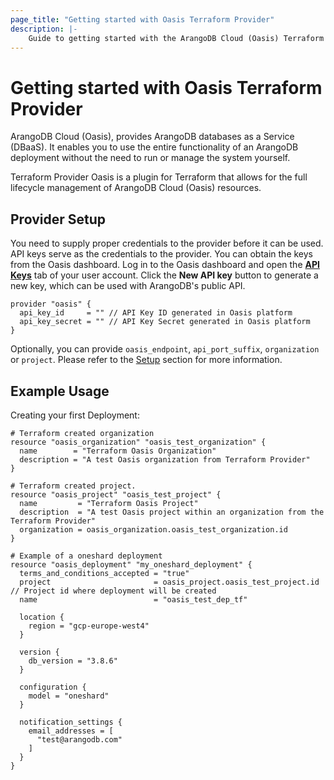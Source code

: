 ```yaml
---
page_title: "Getting started with Oasis Terraform Provider"
description: |-
    Guide to getting started with the ArangoDB Cloud (Oasis) Terraform Provider
---
```


# Getting started with Oasis Terraform Provider
ArangoDB Cloud (Oasis), provides ArangoDB databases as a Service (DBaaS). It enables you to use the entire functionality of an ArangoDB deployment without the need to run or manage the system yourself.

Terraform Provider Oasis is a plugin for Terraform that allows for the full lifecycle management of ArangoDB Cloud (Oasis) resources.

## Provider Setup


You need to supply proper credentials to the provider before it can be used. API keys serve as the credentials to the provider. You can obtain the keys from the Oasis dashboard.
Log in to the Oasis dashboard and open the [**API Keys**](https://cloud.arangodb.com/dashboard/user/api-keys) tab of your user account. Click the **New API key** button to generate a new key, which can be used with ArangoDB's public API.

```hcl
provider "oasis" {
  api_key_id     = "" // API Key ID generated in Oasis platform
  api_key_secret = "" // API Key Secret generated in Oasis platform
}
```
Optionally, you can provide `oasis_endpoint`, `api_port_suffix`, `organization` or `project`.  Please refer to the [Setup](setup.md) section for more information.

## Example Usage

Creating your first Deployment:

```hcl
# Terraform created organization
resource "oasis_organization" "oasis_test_organization" {
  name        = "Terraform Oasis Organization"
  description = "A test Oasis organization from Terraform Provider"
}

# Terraform created project.
resource "oasis_project" "oasis_test_project" {
  name         = "Terraform Oasis Project"
  description  = "A test Oasis project within an organization from the Terraform Provider"
  organization = oasis_organization.oasis_test_organization.id
}

# Example of a oneshard deployment
resource "oasis_deployment" "my_oneshard_deployment" {
  terms_and_conditions_accepted = "true"
  project                       = oasis_project.oasis_test_project.id // Project id where deployment will be created
  name                          = "oasis_test_dep_tf"

  location {
    region = "gcp-europe-west4"
  }

  version {
    db_version = "3.8.6"
  }

  configuration {
    model = "oneshard"
  }

  notification_settings {
    email_addresses = [
      "test@arangodb.com"
    ]
  }
}
```